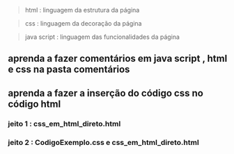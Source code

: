 >html : linguagem da estrutura da página

>css : linguagem da decoração da página

>java script : linguagem das funcionalidades da página 

## aprenda a fazer comentários em java script , html e css na pasta comentários 

## aprenda a fazer a inserção do código css no código html 
### jeito 1 : css_em_html_direto.html 
### jeito 2 : CodigoExemplo.css e css_em_html_direto.html 

